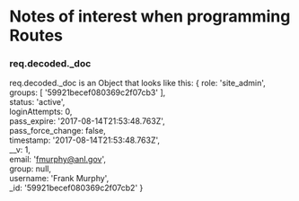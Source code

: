 # Notes of interest when programming Routes

### req.decoded._doc
req.decoded._doc is an Object that looks like this:
{ role: 'site_admin',  
  groups: [ '59921becef080369c2f07cb3' ],  
  status: 'active',  
  loginAttempts: 0,  
  pass_expire: '2017-08-14T21:53:48.763Z',  
  pass_force_change: false,  
  timestamp: '2017-08-14T21:53:48.763Z',  
  __v: 1,  
  email: 'fmurphy@anl.gov',  
  group: null,  
  username: 'Frank Murphy',  
  _id: '59921becef080369c2f07cb2' }
